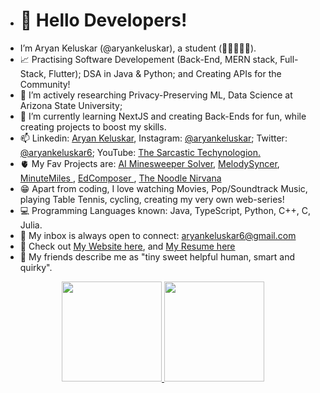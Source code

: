 - <h1>👋 Hello Developers! </h1> 
- I’m Aryan Keluskar (@aryankeluskar), a student (📍🇮🇳🇺🇸).
- 📈 Practising Software Developement (Back-End, MERN stack, Full-Stack, Flutter); DSA in Java & Python; and Creating APIs for the Community!
- 👀 I’m actively researching Privacy-Preserving ML, Data Science at Arizona State University;
- 🌱 I’m currently learning NextJS and creating Back-Ends for fun, while creating projects to boost my skills.
- 📫 Linkedin: <a href="https://www.linkedin.com/in/aryankeluskar/">Aryan Keluskar</a>, Instagram: <a href="https://www.instagram.com/aryankeluskar/">@aryankeluskar</a>; Twitter: <a href="https://twitter.com/aryankeluskar6">@aryankeluskar6</a>; YouTube: <a href="https://www.youtube.com/channel/UCz-EQVc6DcbiIJxaeiVFBvQ">The Sarcastic Techynologion.</a>
- 🫀 My Fav Projects are: <a href="https://github.com/aryankeluskar/irina.minesweeper">AI Minesweeper Solver</a>, <a href="https://melodysyncer.vercel.app/">MelodySyncer</a>, <a href="https://minute-miles.vercel.app/" > MinuteMiles </a>, <a href="https://github.com/EdComposer/" > EdComposer </a>, <a href="https://aryankeluskar.github.io/The-Noodle-Nirvana">The Noodle Nirvana</a> 
- 😁 Apart from coding, I love watching Movies, Pop/Soundtrack Music, playing Table Tennis, cycling, creating my very own web-series!
- 💻 Programming Languages known: Java, TypeScript, Python, C++, C, Julia.
- 📧 My inbox is always open to connect: <a href="mailto:aryankeluskar6@gmail.com">aryankeluskar6@gmail.com</a>
- 📝 Check out  <a href="https://aryankeluskar.github.io">My Website here</a>, and <a href="https://drive.google.com/file/d/1VJew9n4hFF3hkD_A8pi2NiYlz1mgnAyH/view" target="__blank__">My Resume here</a>
- 🌻 My friends describe me as "tiny sweet helpful human, smart and quirky".


<p align="center">
<a href="https://github.com/aryankeluskar">
  <img height="160em" src="https://github-readme-stats-eight-theta.vercel.app/api?username=aryankeluskar&show_icons=true&theme=chartreuse-dark&include_all_commits=true&count_private=true"/>
  <img height="160em" src="https://github-readme-stats-eight-theta.vercel.app/api/top-langs/?username=aryankeluskar&layout=compact&langs_count=8&theme=chartreuse-dark"/>
</a>
</p>
